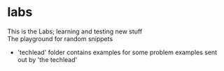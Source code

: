 # labs
This is the Labs; learning and testing new stuff<br>
The playground for random snippets

* 'techlead' folder contains examples for some problem examples sent out by 'the techlead'

>
